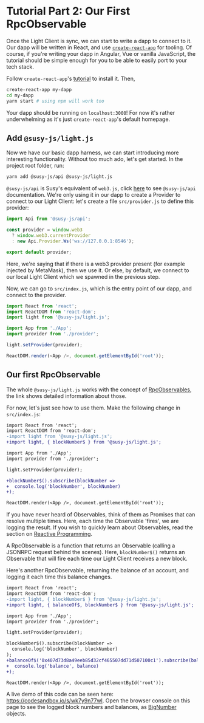 # Tutorial Part 2: Our First RpcObservable

Once the Light Client is sync, we can start to write a dapp to connect to it. Our dapp will be written in React, and use [`create-react-app`](https://github.com/facebook/create-react-app) for tooling. Of course, if you're writing your dapp in Angular, Vue or vanilla JavaScript, the tutorial should be simple enough for you to be able to easily port to your tech stack.

Follow `create-react-app`'s [tutorial](https://github.com/facebook/create-react-app) to install it. Then,

```bash
create-react-app my-dapp
cd my-dapp
yarn start # using npm will work too
```

Your dapp should be running on `localhost:3000`! For now it's rather underwhelming as it's just `create-react-app`'s default homepage.

## Add `@susy-js/light.js`

Now we have our basic dapp harness, we can start introducing more interesting functionality. Without too much ado, let's get started. In the project root folder, run:

```bash
yarn add @susy-js/api @susy-js/light.js
```

`@susy-js/api` is Susy's equivalent of `web3.js`, click [here](https://octonion.institute/susytech/js-libs/tree/master/packages/api) to see `@susy-js/api` documentation. We're only using it in our dapp to create a Provider to connect to our Light Client: let's create a file `src/provider.js` to define this provider:

```javascript
import Api from '@susy-js/api';

const provider = window.web3
  ? window.web3.currentProvider
  : new Api.Provider.Ws('ws://127.0.0.1:8546');

export default provider;
```

Here, we're saying that if there is a web3 provider present (for example injected by MetaMask), then we use it. Or else, by default, we connect to our local Light Client which we spawned in the previous step.

Now, we can go to `src/index.js`, which is the entry point of our dapp, and connect to the provider.

```javascript
import React from 'react';
import ReactDOM from 'react-dom';
import light from '@susy-js/light.js';

import App from './App';
import provider from './provider';

light.setProvider(provider);

ReactDOM.render(<App />, document.getElementById('root'));
```

## Our first RpcObservable

The whole `@susy-js/light.js` works with the concept of [RpcObservables](/concepts/rpc-observables.html), the link shows detailed information about those.

For now, let's just see how to use them. Make the following change in `src/index.js`:

```diff
import React from 'react';
import ReactDOM from 'react-dom';
-import light from '@susy-js/light.js';
+import light, { blockNumber$ } from '@susy-js/light.js';

import App from './App';
import provider from './provider';

light.setProvider(provider);

+blockNumber$().subscribe(blockNumber =>
+  console.log('blockNumber', blockNumber)
+);

ReactDOM.render(<App />, document.getElementById('root'));
```

If you have never heard of Observables, think of them as Promises that can resolve multiple times. Here, each time the Observable 'fires', we are logging the result. If you wish to quickly learn about Observables, read the section on [Reactive Programming](/concepts/reactive-programming.html).

A RpcObservable is a function that returns an Observable (calling a JSONRPC request behind the scenes). Here, `blockNumber$()` returns an Observable that will fire each time our Light Client receives a new block.

Here's another RpcObservable, returning the balance of an account, and logging it each time this balance changes.

```diff
import React from 'react';
import ReactDOM from 'react-dom';
-import light, { blockNumber$ } from '@susy-js/light.js';
+import light, { balanceOf$, blockNumber$ } from '@susy-js/light.js';

import App from './App';
import provider from './provider';

light.setProvider(provider);

blockNumber$().subscribe(blockNumber =>
  console.log('blockNumber', blockNumber)
);
+balanceOf$('0x407d73d8a49eeb85d32cf465507dd71d507100c1').subscribe(balance =>
+  console.log('balance', balance)
+);

ReactDOM.render(<App />, document.getElementById('root'));
```

A live demo of this code can be seen here: https://codesandbox.io/s/wk7y9n77wl. Open the browser console on this page to see the logged block numbers and balances, as [BigNumber](https://github.com/MikeMcl/bignumber.js/) objects.
